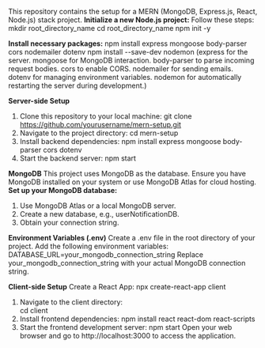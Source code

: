 This repository contains the setup for a MERN (MongoDB, Express.js, React, Node.js) stack project.
**Initialize a new Node.js project:**
Follow these steps:
                 mkdir root_directory_name
                 cd root_directory_name
                 npm init -y

**Install necessary packages:**
                 npm install express mongoose body-parser cors nodemailer dotenv
                 npm install --save-dev nodemon
(express for the server.
mongoose for MongoDB interaction.
body-parser to parse incoming request bodies.
cors to enable CORS.
nodemailer for sending emails.
dotenv for managing environment variables.
nodemon for automatically restarting the server during development.)


**Server-side Setup**
1) Clone this repository to your local machine:
                   git clone https://github.com/yourusername/mern-setup.git
2) Navigate to the project directory:
                         cd mern-setup
3) Install backend dependencies:
                 npm install express mongoose body-parser cors dotenv
4) Start the backend server:
                            npm start

**MongoDB**
This project uses MongoDB as the database. Ensure you have MongoDB installed on your system or use MongoDB Atlas for cloud hosting.
**Set up your MongoDB database:**
1) Use MongoDB Atlas or a local MongoDB server.
2) Create a new database, e.g., userNotificationDB.
3) Obtain your connection string.
   
**Environment Variables (.env)**
Create a .env file in the root directory of your project. Add the following environment variables:
                                  DATABASE_URL=your_mongodb_connection_string
Replace your_mongodb_connection_string with your actual MongoDB connection string.


**Client-side Setup**
Create a React App:
             npx create-react-app client
1) Navigate to the client directory:            
                    cd client
2) Install frontend dependencies:
               npm install react react-dom react-scripts
3) Start the frontend development server:
                     npm start
Open your web browser and go to http://localhost:3000 to access the application.





